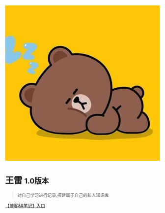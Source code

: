 <!--修改封面在这里改 _coverpage.md -->

![logo](./src/img/logo.jpg)

# 王雷 <small>1.0版本</small>

> 对自己学习进行记录,搭建属于自己的私人知识库

<!-- [B站主页](https://space.bilibili.com/330132447?spm_id_from=333.1007.0.0) -->
[【博客&&笔记】入口](study)

<!-- 背景图片 -->

<!-- ![](_media/bg.jpg) -->



